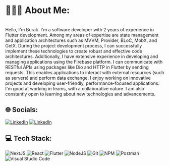 # 👨🏻‍💻 About Me:

</br>
Hello, I'm Burak. I'm a software developer with 2 years of experience in Flutter development. Among my areas of expertise are state management and application architectures such as MVVM, Provider, BLoC, MobX, and GetX. During the project development process, I can successfully implement these technologies to create robust and effective code architectures. Additionally, I have extensive experience in developing and managing applications using the Firebase platform. I can communicate with RESTful APIs using packages like Dio and HTTP in Flutter by sending requests. This enables applications to interact with external resources (such as servers) and perform data exchange. I enjoy working on innovative projects and developing user-friendly, performance-focused applications. I'm good at working in teams, with a collaborative nature. I am also constantly open to learning about new technologies and advancements.

</p>


## 🌐 Socials:
[![LinkedIn](https://img.shields.io/badge/LinkedIn-%230077B5.svg?logo=linkedin&logoColor=white)](https://www.linkedin.com/in/ahmet-burak-tercan-536220231/)
[![LinkedIn](https://img.shields.io/badge/LinkedIn-%230077B5.svg?logo=linkedin&logoColor=white)](https://www.ahmetburaktercan.com/) 

## 💻 Tech Stack:
![NextJS](https://img.shields.io/badge/next.js-000000?style=for-the-badge&logo=nextdotjs&logoColor=white) ![React](https://img.shields.io/badge/react-%2320232a.svg?style=for-the-badge&logo=react&logoColor=%2361DAFB) ![Flutter](https://img.shields.io/badge/Flutter-02569B?style=for-the-badge&logo=flutter&logoColor=white) ![NodeJS](https://img.shields.io/badge/node.js-6DA55F?style=for-the-badge&logo=node.js&logoColor=white) ![Git](https://img.shields.io/badge/-Git-05122A?style=for-the-badge&logo=git) ![NPM](https://img.shields.io/badge/NPM-%23000000.svg?style=for-the-badge&logo=npm)  ![Postman](https://img.shields.io/badge/Postman-FF6C37?style=for-the-badge&logo=postman&logoColor=white) ![Visual Studio Code](https://shields.io/badge/Visual%20Studio%20Code-000000?style=for-the-badge&logo=visual-studio-code&logoColor=007ACC)
